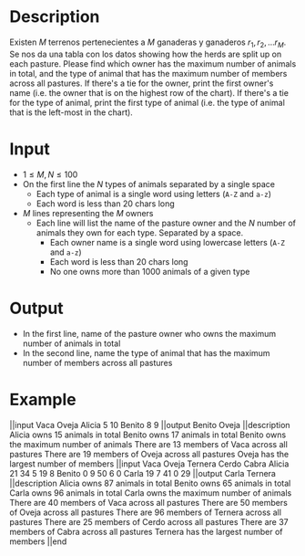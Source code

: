 # Description

Existen $M$ terrenos pertenecientes a $M$ ganaderas y ganaderos $r_1, r_2, … r_M$. Se nos da una tabla con los datos showing how the herds are split up on each pasture. Please find which owner has the maximum number of animals in total, and the type of animal that has the maximum number of members across all pastures. If there's a tie for the owner, print the first owner's name (i.e. the owner that is on the highest row of the chart). If there's a tie for the type of animal, print the first type of animal (i.e. the type of animal that is the left-most in the chart).

# Input

- $1 \le M, N \le 100$
- On the first line the $N$ types of animals separated by a single space
  - Each type of animal is a single word using letters (`A-Z` and `a-z`)
  - Each word is less than 20 chars long
- $M$ lines representing the $M$ owners
  - Each line will list the name of the pasture owner and the $N$ number of animals they own for each type. Separated by a space.
    - Each owner name is a single word using lowercase letters (`A-Z` and `a-z`)
    - Each word is less than 20 chars long
    - No one owns more than 1000 animals of a given type

# Output

- In the first line, name of the pasture owner who owns the maximum number of animals in total
- In the second line, name the type of animal that has the maximum number of members across all pastures

# Example

||input
Vaca Oveja
Alicia 5 10
Benito 8 9
||output
Benito
Oveja
||description
Alicia owns 15 animals in total
Benito owns 17 animals in total
Benito owns the maximum number of animals
There are 13 members of Vaca across all pastures
There are 19 members of Oveja across all pastures
Oveja has the largest number of members
||input
Vaca Oveja Ternera Cerdo Cabra
Alicia 21 34 5 19 8
Benito 0 9 50 6 0
Carla 19 7 41 0 29
||output
Carla
Ternera
||description
Alicia owns 87 animals in total
Benito owns 65 animals in total
Carla owns 96 animals in total
Carla owns the maximum number of animals
There are 40 members of Vaca across all pastures
There are 50 members of Oveja across all pastures
There are 96 members of Ternera across all pastures
There are 25 members of Cerdo across all pastures
There are 37 members of Cabra across all pastures
Ternera has the largest number of members
||end

